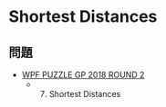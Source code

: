 # Shortest Distances

## 問題
- [WPF PUZZLE GP 2018 ROUND 2](../questions/wpfpgp2018-2.md)
	- 7. Shortest Distances
